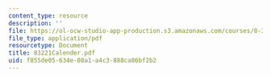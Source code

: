 ```yaml
---
content_type: resource
description: ''
file: https://ol-ocw-studio-app-production.s3.amazonaws.com/courses/8-322-quantum-theory-ii-spring-2003/f855de05634e08a1a4c3888ca86bf2b2_83221Calender.pdf
file_type: application/pdf
resourcetype: Document
title: 83221Calender.pdf
uid: f855de05-634e-08a1-a4c3-888ca86bf2b2
---
```

